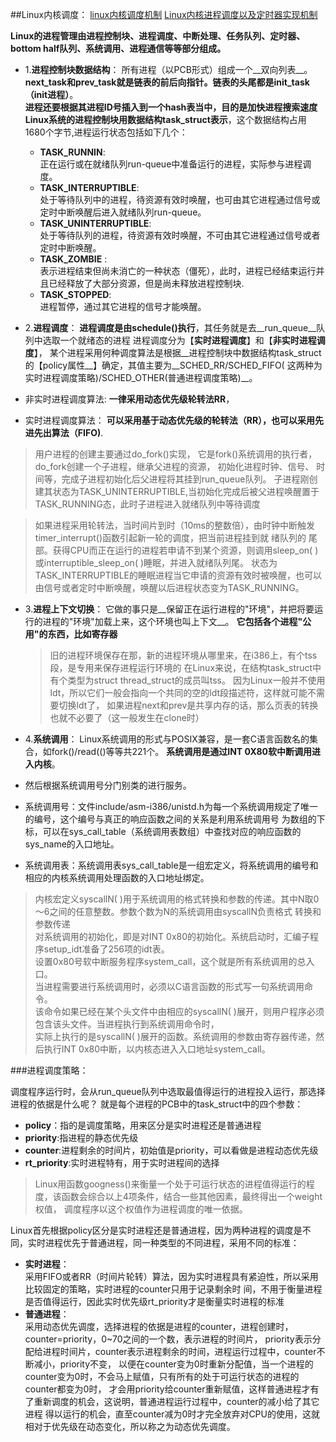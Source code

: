 
##Linux内核调度：
[linux内核调度机制](http://www.cppblog.com/baby-fly/archive/2011/01/27/139436.html)
[Linux内核进程调度以及定时器实现机制](http://www.cppblog.com/baby-fly/archive/2011/01/27/139436.html)

__Linux的进程管理由进程控制块、进程调度、中断处理、任务队列、定时器、bottom half队列、系统调用、进程通信等等部分组成。__

* 1.__进程控制块数据结构__：
   所有进程（以PCB形式）组成一个__双向列表__。__next_task和prev_task就是链表的前后向指针。链表的头尾都是init_task（init进程）__。  
   __进程还要根据其进程ID号插入到一个hash表当中，目的是加快进程搜索速度__
   __Linux系统的进程控制块用数据结构task_struct表示__，这个数据结构占用1680个字节,进程运行状态包括如下几个：

   * __TASK_RUNNIN__:   
       正在运行或在就绪队列run-queue中准备运行的进程，实际参与进程调度。
   * __TASK_INTERRUPTIBLE__:   
       处于等待队列中的进程，待资源有效时唤醒，也可由其它进程通过信号或定时中断唤醒后进入就绪队列run-queue。
   * __TASK_UNINTERRUPTIBLE__:  
       处于等待队列的进程，待资源有效时唤醒，不可由其它进程通过信号或者定时中断唤醒。
   * __TASK_ZOMBIE__ :  
       表示进程结束但尚未消亡的一种状态（僵死），此时，进程已经结束运行并且已经释放了大部分资源，但是尚未释放进程控制块.
   * __TASK_STOPPED__:   
       进程暂停，通过其它进程的信号才能唤醒。
     
* 2.__进程调度__：
  __进程调度是由schedule()执行__，其任务就是去__run_queue__队列中选取一个就绪态的进程
  进程调度分为【__实时进程调度__】和【__非实时进程调度__】，
  某个进程采用何种调度算法是根据__进程控制块中数据结构task_struct的【policy属性__】确定，其值主要为__SCHED_RR/SCHED_FIFO(
  这两种为实时进程调度策略)/SCHED_OTHER(普通进程调度策略)__。

 * 非实时进程调度算法:
    __一律采用动态优先级轮转法RR__，
 * 实时进程调度算法：
    __可以采用基于动态优先级的轮转法（RR），也可以采用先进先出算法（FIFO)__.

  > 用户进程的创建主要通过do_fork()实现， 它是fork()系统调用的执行者，do_fork创建一个子进程，继承父进程的资源，
   初始化进程时钟、信号、 时间等，完成子进程初始化后父进程将其挂到run_queue队列。
   子进程刚创建其状态为TASK_UNINTERRUPTIBLE,当初始化完成后被父进程唤醒置于TASK_RUNNING态，此时子进程进入就绪队列中等待调度

  > 如果进程采用轮转法，当时间片到时（10ms的整数倍），由时钟中断触发timer_interrupt()函数引起新一轮的调度，把当前进程挂到就
    绪队列的 尾部。获得CPU而正在运行的进程若申请不到某个资源，则调用sleep_on( )或interruptible_sleep_on( )睡眠，并进入就绪队列尾。
    状态为TASK_INTERRUPTIBLE的睡眠进程当它申请的资源有效时被唤醒，也可以由信号或者定时中断唤醒，唤醒以后进程状态变为TASK_RUNNING。
   
* 3.__进程上下文切换__：
     它做的事只是__保留正在运行进程的"环境"，并把将要运行的进程的"环境"加载上来，这个环境也叫上下文__。
     __它包括各个进程"公用"的东西，比如寄存器__
     
    > 旧的进程环境保存在那，新的进程环境从哪里来，在i386上，有个tss段，是专用来保存进程运行环境的
      在Linux来说，在结构task_struct中有个类型为struct thread_struct的成员叫tss。
      因为Linux一般并不使用ldt，所以它们一般会指向一个共同的空的ldt段描述符，这样就可能不需要切换ldt了，
      如果进程next和prev是共享内存的话，那么页表的转换也就不必要了（这一般发生在clone时）
     
* 4.__系统调用__：
     Linux系统调用的形式与POSIX兼容，是一套C语言函数名的集合，如fork()/read(()等等共221个。
     __系统调用是通过INT 0X80软中断调用进入内核__。

 * 然后根据系统调用号分门别类的进行服务。
  * 系统调用号：文件include/asm-i386/unistd.h为每一个系统调用规定了唯一的编号，这个编号与真正的响应函数之间的关系是利用系统调用号
     为数组的下标，可以在sys_call_table（系统调用表数组）中查找对应的响应函数的sys_name的入口地址。
  * 系统调用表：系统调用表sys_call_table是一组宏定义，将系统调用的编号和相应的内核系统调用处理函数的入口地址绑定。
  
  > 内核宏定义syscallN( )用于系统调用的格式转换和参数的传递。其中N取0～6之间的任意整数。参数个数为N的系统调用由syscallN负责格式
    转换和参数传递  
    对系统调用的初始化，即是对INT 0x80的初始化。系统启动时，汇编子程序setup_idt准备了256项的idt表。  
    设置0x80号软中断服务程序system_call，这个就是所有系统调用的总入口。  
    当进程需要进行系统调用时，必须以C语言函数的形式写一句系统调用命令。  
    该命令如果已经在某个头文件中由相应的syscallN( )展开，则用户程序必须包含该头文件。当进程执行到系统调用命令时，  
    实际上执行的是syscallN( )展开的函数。系统调用的参数由寄存器传递，然后执行INT 0x80中断，以内核态进入入口地址system_call。  

###进程调度策略：

调度程序运行时，会从run_queue队列中选取最值得运行的进程投入运行，那选择进程的依据是什么呢？
就是每个进程的PCB中的task_struct中的四个参数：

 * __policy__：指的是调度策略，用来区分是实时进程还是普通进程
 * __priority__:指进程的静态优先级
 * __counter__:进程剩余的时间片，初始值是priority，可以看做是进程动态优先级
 * __rt_priority__:实时进程特有，用于实时进程间的选择

 > Linux用函数googness()来衡量一个处于可运行状态的进程值得运行的程度，该函数会综合以上4项条件，结合一些其他因素，最终得出一个weight权值， 调度程序以这个权值作为进程调度的唯一依据。
 
 Linux首先根据policy区分是实时进程还是普通进程，因为两种进程的调度是不同，实时进程优先于普通进程，同一种类型的不同进程，采用不同的标准：
 * __实时进程__：   
   采用FIFO或者RR（时间片轮转）算法，因为实时进程具有紧迫性，所以采用比较固定的策略，实时进程的counter只用于记录剩余时   间，不用于衡量进程是否值得运行，因此实时优先级rt_priority才是衡量实时进程的标准
 * __普通进程__：   
   采用动态优先调度，选择进程的依据是进程的counter，进程创建时，counter=priority，0~70之间的一个数，表示进程的时间片，
   priority表示分配给进程时间片，counter表示进程剩余的时间，进程运行过程中，counter不断减小，priority不变，
   以便在counter变为0时重新分配值，当一个进程的counter变为0时，不会马上赋值，只有所有的处于可运行状态的进程的counter都变为0时，
   才会用priority给counter重新赋值，这样普通进程才有了重新调度的机会，这说明，普通进程运行过程中，counter的减小给了其它进程
   得以运行的机会，直至counter减为0时才完全放弃对CPU的使用，这就相对于优先级在动态变化，所以称之为动态优先调度。

  
